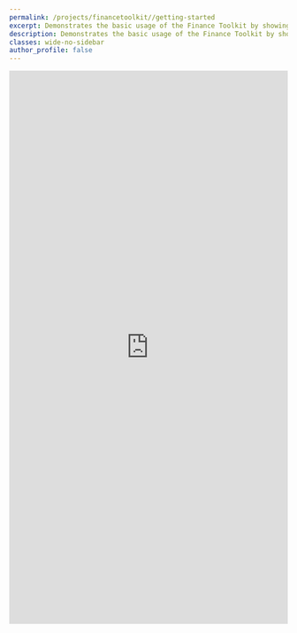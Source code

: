 ```yaml
---
permalink: /projects/financetoolkit//getting-started
excerpt: Demonstrates the basic usage of the Finance Toolkit by showing each functionality and how to use it. This includes company profiles, company quotes, historical data, enterprise and market values, company ratings, financial statements, financial ratios and models like DUPONT.
description: Demonstrates the basic usage of the Finance Toolkit by showing each functionality and how to use it. This includes company profiles, company quotes, historical data, enterprise and market values, company ratings, financial statements, financial ratios and models like DUPONT.
classes: wide-no-sidebar
author_profile: false
---
```


<iframe name="iframe1" id="iframe1" src="https://nbviewer.org/github/JerBouma/FinanceToolkit/blob/main/examples/Finance%20Toolkit%20-%201.%20Getting%20Started.ipynb" frameborder="0" border="0" cellspacing="0" width="100%" height="1000px" style="border-style: none"></iframe>
